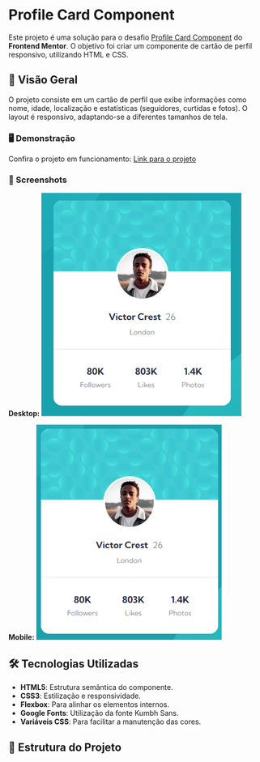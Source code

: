 # Profile Card Component

Este projeto é uma solução para o desafio [Profile Card Component](https://www.frontendmentor.io/challenges/profile-card-component-cfArpWshJ) do **Frontend Mentor**. O objetivo foi criar um componente de cartão de perfil responsivo, utilizando HTML e CSS.

## 🚀 Visão Geral

O projeto consiste em um cartão de perfil que exibe informações como nome, idade, localização e estatísticas (seguidores, curtidas e fotos). O layout é responsivo, adaptando-se a diferentes tamanhos de tela.

### 🖥️ Demonstração

Confira o projeto em funcionamento: [Link para o projeto](https://cadanieldev.github.io/profile-card-component/)

### 📸 Screenshots

**Desktop:**
![Desktop Preview](profile-card-desktop.png)

**Mobile:**
![Mobile Preview](profile-card-mobile.png)

## 🛠️ Tecnologias Utilizadas

- **HTML5**: Estrutura semântica do componente.
- **CSS3**: Estilização e responsividade.
- **Flexbox**: Para alinhar os elementos internos.
- **Google Fonts**: Utilização da fonte Kumbh Sans.
- **Variáveis CSS**: Para facilitar a manutenção das cores.

## 📂 Estrutura do Projeto
